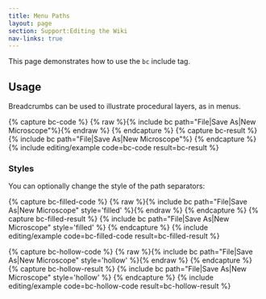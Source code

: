 ```yaml
---
title: Menu Paths
layout: page
section: Support:Editing the Wiki
nav-links: true
---
```


This page demonstrates how to use the `bc` include tag.

## Usage

Breadcrumbs can be used to illustrate procedural layers, as in menus.

{% capture bc-code %}
{% raw %}{% include bc path="File|Save As|New Microscope"%}{% endraw %}
{% endcapture %}
{% capture bc-result %}
{% include bc path="File|Save As|New Microscope"%}
{% endcapture %}
{% include editing/example code=bc-code result=bc-result %}

### Styles

You can optionally change the style of the path separators:

{% capture bc-filled-code %}
{% raw %}{% include bc path="File|Save As|New Microscope" style='filled' %}{% endraw %}
{% endcapture %}
{% capture bc-filled-result %}
{% include bc path="File|Save As|New Microscope" style='filled' %}
{% endcapture %}
{% include editing/example code=bc-filled-code result=bc-filled-result %}

{% capture bc-hollow-code %}
{% raw %}{% include bc path="File|Save As|New Microscope" style='hollow' %}{% endraw %}
{% endcapture %}
{% capture bc-hollow-result %}
{% include bc path="File|Save As|New Microscope" style='hollow' %}
{% endcapture %}
{% include editing/example code=bc-hollow-code result=bc-hollow-result %}
